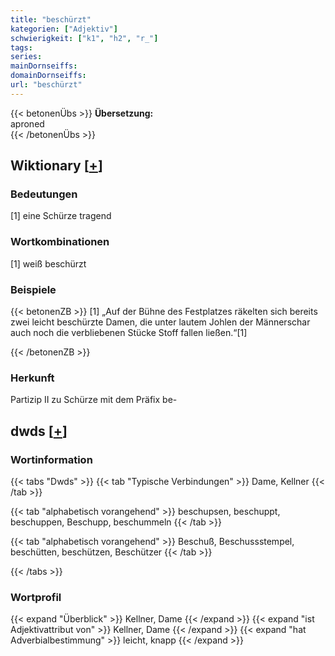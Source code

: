 ```yaml
---
title: "beschürzt"
kategorien: ["Adjektiv"]
schwierigkeit: ["k1", "h2", "r_"]
tags:
series:
mainDornseiffs:
domainDornseiffs:
url: "beschürzt"
---
```


{{< betonenÜbs >}}
**Übersetzung:**  
aproned  
{{< /betonenÜbs >}}

## Wiktionary [[+](https://de.wiktionary.org/wiki/beschürzt)]

### Bedeutungen
[1] eine Schürze tragend  

### Wortkombinationen
[1] weiß beschürzt  

### Beispiele
{{< betonenZB >}}
[1] „Auf der Bühne des Festplatzes räkelten sich bereits zwei leicht beschürzte Damen, die unter lautem Johlen der Männerschar auch noch die verbliebenen Stücke Stoff fallen ließen.“[1]  

{{< /betonenZB >}}
### Herkunft
Partizip II zu Schürze mit dem Präfix be-  



## dwds [[+](https://www.dwds.de/wb/beschürzt)]

### Wortinformation
{{< tabs "Dwds" >}}
{{< tab "Typische Verbindungen" >}}
Dame, Kellner
{{< /tab >}}

{{< tab "alphabetisch vorangehend" >}}
beschupsen, beschuppt, beschuppen, Beschupp, beschummeln
{{< /tab >}}

{{< tab "alphabetisch vorangehend" >}}
Beschuß, Beschussstempel, beschütten, beschützen, Beschützer
{{< /tab >}}

{{< /tabs >}}

### Wortprofil
{{< expand "Überblick" >}} Kellner, Dame {{< /expand >}}
{{< expand "ist Adjektivattribut von" >}} Kellner, Dame {{< /expand >}}
{{< expand "hat Adverbialbestimmung" >}} leicht, knapp {{< /expand >}}

